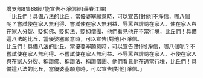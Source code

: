 增支部8集88經/能宣告不淨信經(莊春江譯)  
「比丘們！具備八法的比丘，當優婆塞願意時，可以宣告[對他]不淨信，哪八個呢？嘗試使在家人無利得、嘗試使在家人無利益、辱罵與誹謗在家人、使在家人與在家人分裂、貶抑佛、貶抑法、貶抑僧團、他們看見他在不當行境，比丘們！具備這八法的比丘，當優婆塞願意時，可以宣告[對他]不淨信。  
比丘們！具備八法的比丘，當優婆塞願意時，可以宣告[對他]淨信，哪八個呢？不嘗試使在家人無利得、不嘗試使在家人無利益、不辱罵與誹謗在家人、不使在家人與在家人分裂、稱讚佛、稱讚法、稱讚僧團、他們看見他在適當行境，比丘們！具備這八法的比丘，當優婆塞願意時，可以宣告[對他]淨信。」  
  
  
